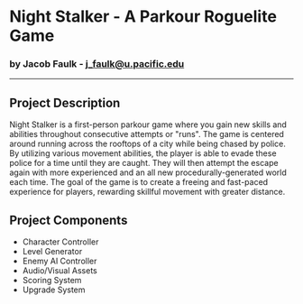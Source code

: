 # Night Stalker - A Parkour Roguelite Game

### by Jacob Faulk - j_faulk@u.pacific.edu
---

## Project Description
Night Stalker is a first-person parkour game where you gain new skills and abilities throughout consecutive attempts or "runs". The game is centered around running across the rooftops of a city while being chased by police. By utilizing various movement abilities, the player is able to evade these police for a time until they are caught. They will then attempt the escape again with more experienced and an all new procedurally-generated world each time. The goal of the game is to create a freeing and fast-paced experience for players, rewarding skillful movement with greater distance.

## Project Components
- Character Controller
- Level Generator
- Enemy AI Controller
- Audio/Visual Assets
- Scoring System
- Upgrade System